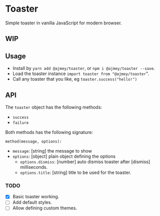 # Toaster

Simple toaster in vanilla JavaScript for modern browser.

## WIP

## Usage

- Install by `yarn add @ajmey/toaster`, or `npm i @ajmey/toaster --save`.
- Load the toaster instance `import toaster from "@ajmey/toaster`".
- Call any toaster that you like, eg `toaster.success("hello!")`

## API

The `toaster` object has the following methods:

- `success`
- `failure`

Both methods has the following signature:

`method(message, options):`

- `message`: [string] the message to show
- `options`: [object] plain object defining the options
    - `options.dismiss`: [number] auto dismiss toaster after [dismiss] milliseconds.
    - `options.title`: [string] title to be used for the toaster.

### TODO

- [x] Basic toaster working.
- [ ] Add default styles.
- [ ] Allow defining custom themes.
